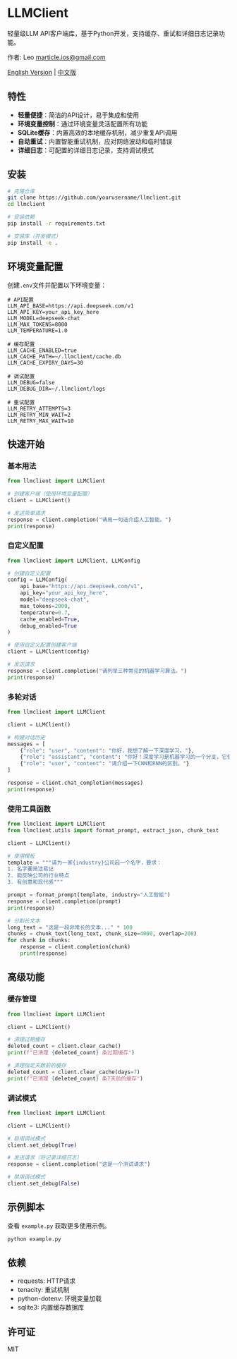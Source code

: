 # LLMClient

轻量级LLM API客户端库，基于Python开发，支持缓存、重试和详细日志记录功能。

作者: Leo <marticle.ios@gmail.com>

[English Version](README_EN.md) | [中文版](README_ZH.md)

## 特性

- **轻量便捷**：简洁的API设计，易于集成和使用
- **环境变量控制**：通过环境变量灵活配置所有功能
- **SQLite缓存**：内置高效的本地缓存机制，减少重复API调用
- **自动重试**：内置智能重试机制，应对网络波动和临时错误
- **详细日志**：可配置的详细日志记录，支持调试模式

## 安装

```bash
# 克隆仓库
git clone https://github.com/yourusername/llmclient.git
cd llmclient

# 安装依赖
pip install -r requirements.txt

# 安装库（开发模式）
pip install -e .
```

## 环境变量配置

创建`.env`文件并配置以下环境变量：

```
# API配置
LLM_API_BASE=https://api.deepseek.com/v1
LLM_API_KEY=your_api_key_here
LLM_MODEL=deepseek-chat
LLM_MAX_TOKENS=8000
LLM_TEMPERATURE=1.0

# 缓存配置
LLM_CACHE_ENABLED=true
LLM_CACHE_PATH=~/.llmclient/cache.db
LLM_CACHE_EXPIRY_DAYS=30

# 调试配置
LLM_DEBUG=false
LLM_DEBUG_DIR=~/.llmclient/logs

# 重试配置
LLM_RETRY_ATTEMPTS=3
LLM_RETRY_MIN_WAIT=2
LLM_RETRY_MAX_WAIT=10
```

## 快速开始

### 基本用法

```python
from llmclient import LLMClient

# 创建客户端（使用环境变量配置）
client = LLMClient()

# 发送简单请求
response = client.completion("请用一句话介绍人工智能。")
print(response)
```

### 自定义配置

```python
from llmclient import LLMClient, LLMConfig

# 创建自定义配置
config = LLMConfig(
    api_base="https://api.deepseek.com/v1",
    api_key="your_api_key_here",
    model="deepseek-chat",
    max_tokens=2000,
    temperature=0.7,
    cache_enabled=True,
    debug_enabled=True
)

# 使用自定义配置创建客户端
client = LLMClient(config)

# 发送请求
response = client.completion("请列举三种常见的机器学习算法。")
print(response)
```

### 多轮对话

```python
from llmclient import LLMClient

client = LLMClient()

# 构建对话历史
messages = [
    {"role": "user", "content": "你好，我想了解一下深度学习。"},
    {"role": "assistant", "content": "你好！深度学习是机器学习的一个分支，它使用多层神经网络来模拟人脑的学习过程。有什么具体方面你想了解的吗？"},
    {"role": "user", "content": "请介绍一下CNN和RNN的区别。"}
]

response = client.chat_completion(messages)
print(response)
```

### 使用工具函数

```python
from llmclient import LLMClient
from llmclient.utils import format_prompt, extract_json, chunk_text

client = LLMClient()

# 使用模板
template = """请为一家{industry}公司起一个名字，要求：
1. 名字要简洁易记
2. 能反映公司的行业特点
3. 有创意和现代感"""

prompt = format_prompt(template, industry="人工智能")
response = client.completion(prompt)
print(response)

# 分割长文本
long_text = "这是一段非常长的文本..." * 100
chunks = chunk_text(long_text, chunk_size=4000, overlap=200)
for chunk in chunks:
    response = client.completion(chunk)
    print(response)
```

## 高级功能

### 缓存管理

```python
from llmclient import LLMClient

client = LLMClient()

# 清理过期缓存
deleted_count = client.clear_cache()
print(f"已清理 {deleted_count} 条过期缓存")

# 清理指定天数前的缓存
deleted_count = client.clear_cache(days=7)
print(f"已清理 {deleted_count} 条7天前的缓存")
```

### 调试模式

```python
from llmclient import LLMClient

client = LLMClient()

# 启用调试模式
client.set_debug(True)

# 发送请求（将记录详细日志）
response = client.completion("这是一个测试请求")

# 禁用调试模式
client.set_debug(False)
```

## 示例脚本

查看 `example.py` 获取更多使用示例。

```bash
python example.py
```

## 依赖

- requests: HTTP请求
- tenacity: 重试机制
- python-dotenv: 环境变量加载
- sqlite3: 内置缓存数据库

## 许可证

MIT